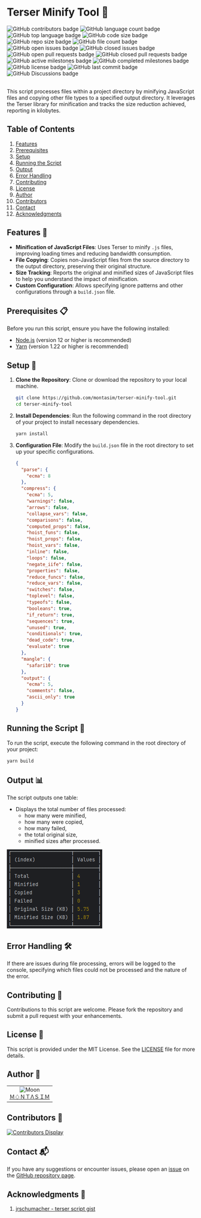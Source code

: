 # Terser Minify Tool 🚀

<!-- repository summary badges start -->
<div>
    <img alt="GitHub contributors badge" src="https://img.shields.io/github/contributors/montasim/terser-minify-tool?labelColor=EB008B&color=00B8B5">
    <img alt="GitHub language count badge" src="https://img.shields.io/github/languages/count/montasim/terser-minify-tool?labelColor=EB008B&color=00B8B5"/>
    <img alt="GitHub top language badge" src="https://img.shields.io/github/languages/top/montasim/terser-minify-tool?labelColor=EB008B&color=00B8B5">
    <img alt="GitHub code size badge" src="https://img.shields.io/github/languages/code-size/montasim/terser-minify-tool?labelColor=EB008B&color=00B8B5">
    <img alt="GitHub repo size badge" src="https://img.shields.io/github/repo-size/montasim/terser-minify-tool?labelColor=EB008B&color=00B8B5">
    <img alt="GitHub file count badge" src="https://img.shields.io/github/directory-file-count/montasim/terser-minify-tool?labelColor=EB008B&color=00B8B5">
    <img alt="GitHub open issues badge" src="https://img.shields.io/github/issues-raw/montasim/terser-minify-tool?labelColor=EB008B&color=00B8B5">
    <img alt="GitHub closed issues badge" src="https://img.shields.io/github/issues-closed-raw/montasim/terser-minify-tool?labelColor=EB008B&color=00B8B5">
    <img alt="GitHub open pull requests badge" src="https://img.shields.io/github/issues-pr-raw/montasim/terser-minify-tool?labelColor=EB008B&color=00B8B5">
    <img alt="GitHub closed pull requests badge" src="https://img.shields.io/github/issues-pr-closed-raw/montasim/terser-minify-tool?labelColor=EB008B&color=00B8B5">
    <img alt="GitHub active milestones badge" src="https://img.shields.io/github/milestones/open/montasim/terser-minify-tool?labelColor=EB008B&color=00B8B5">
    <img alt="GitHub completed milestones badge" src="https://img.shields.io/github/milestones/closed/montasim/terser-minify-tool?labelColor=EB008B&color=00B8B5">
    <img alt="GitHub license badge" src="https://img.shields.io/github/license/montasim/terser-minify-tool?labelColor=EB008B&color=00B8B5">
    <img alt="GitHub last commit badge" src="https://img.shields.io/github/last-commit/montasim/terser-minify-tool?labelColor=EB008B&color=00B8B5">
    <img alt="GitHub Discussions badge" src="https://img.shields.io/github/discussions/montasim/terser-minify-tool?labelColor=EB008B&color=00B8B5">
</div>
<!-- repository summary badges end -->

<br/>

This script processes files within a project directory by minifying JavaScript files and copying other file types to a specified output directory. It leverages the Terser library for minification and tracks the size reduction achieved, reporting in kilobytes.

## Table of Contents
1. [Features](#features-)
2. [Prerequisites](#prerequisites-)
3. [Setup](#setup-)
4. [Running the Script](#running-the-script-)
5. [Output](#output-)
6. [Error Handling](#error-handling-)
7. [Contributing](#contributing-)
8. [License](#license-)
9. [Author](#author-)
10. [Contributors](#contributors-)
11. [Contact](#contact-)
12. [Acknowledgments](#acknowledgments-)

## Features 🌟

- **Minification of JavaScript Files**: Uses Terser to minify `.js` files, improving loading times and reducing bandwidth consumption.
- **File Copying**: Copies non-JavaScript files from the source directory to the output directory, preserving their original structure.
- **Size Tracking**: Reports the original and minified sizes of JavaScript files to help you understand the impact of minification.
- **Custom Configuration**: Allows specifying ignore patterns and other configurations through a `build.json` file.

## Prerequisites 📋

Before you run this script, ensure you have the following installed:
- [Node.js](https://nodejs.org/en/download/) (version 12 or higher is recommended)
- [Yarn](https://yarnpkg.com/) (version 1.22 or higher is recommended)

## Setup 🔧

1. **Clone the Repository**: Clone or download the repository to your local machine.
    ```bash
    git clone https://github.com/montasim/terser-minify-tool.git
    cd terser-minify-tool
    ```

2. **Install Dependencies**: Run the following command in the root directory of your project to install necessary dependencies.
    ```bash
    yarn install
    ```

3. **Configuration File**: Modify the `build.json` file in the root directory to set up your specific configurations.
    ```json
    {
      "parse": {
        "ecma": 8
      },
      "compress": {
        "ecma": 5,
        "warnings": false,
        "arrows": false,
        "collapse_vars": false,
        "comparisons": false,
        "computed_props": false,
        "hoist_funs": false,
        "hoist_props": false,
        "hoist_vars": false,
        "inline": false,
        "loops": false,
        "negate_iife": false,
        "properties": false,
        "reduce_funcs": false,
        "reduce_vars": false,
        "switches": false,
        "toplevel": false,
        "typeofs": false,
        "booleans": true,
        "if_return": true,
        "sequences": true,
        "unused": true,
        "conditionals": true,
        "dead_code": true,
        "evaluate": true
      },
      "mangle": {
        "safari10": true
      },
      "output": {
        "ecma": 5,
        "comments": false,
        "ascii_only": true
      }
    }
    ```

## Running the Script 🏃

To run the script, execute the following command in the root directory of your project:
```bash
yarn build
```

## Output 📊

The script outputs one table:

- Displays the total number of files processed:
   - how many were minified,
   - how many were copied,
   - how many failed,
   - the total original size,
   - minified sizes after processed.

![output](./output.png)

## Error Handling 🛠️

If there are issues during file processing, errors will be logged to the console, specifying which files could not be processed and the nature of the error.

## Contributing 🤝

Contributions to this script are welcome. Please fork the repository and submit a pull request with your enhancements.

## License 📝

This script is provided under the MIT License. See the [LICENSE](LICENSE) file for more details.

## Author 📖

<table>
  <tr>
    <td align="center">
        <img src="https://avatars.githubusercontent.com/u/95298623?v=4" width="100px" alt="Moon">
        <a href="https://github.com/montasim">
          <br>
            Ｍ♢ＮＴΛＳＩＭ
          </br>
        </a>
    </td>
  </tr>
</table>

## Contributors 👥

[![Contributors Display](https://badges.pufler.dev/contributors/montasim/terser-minify-tool?size=50&padding=5&perRow=10&bots=true)](https://badges.pufler.dev)

## Contact 📬

If you have any suggestions or encounter issues, please open an [issue](https://github.com/montasim/terser-minify-tool/issues) on the [GitHub repository page](https://github.com/montasim/terser-minify-tool).

## Acknowledgments 🙏

1. [jrschumacher - terser script gist](https://gist.github.com/jrschumacher/943929c81e59a75b59f2eb849addcbf7)

